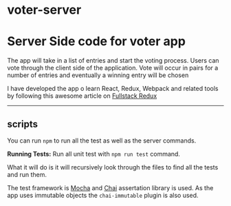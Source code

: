 voter-server
===================
# Server Side code for voter app

The app will take in a list of entries and start the voting process. Users can vote through the client side of the application. Vote will occur in pairs for a number of entries and eventually a winning entry will be chosen

I have developed the app o learn React, Redux, Webpack and related tools by following this awesome article on [Fullstack Redux](http://teropa.info/blog/2015/09/10/full-stack-redux-tutorial.html)

----------


scripts
-------------

You can run `npm` to run all the test as well as the server commands. 

**Running Tests:**
Run all unit test with `npm run test` command. 

What it will do is it will recursively look through the files to find all the tests  and run them. 

The test framework is [Mocha](https://mochajs.org/) and [Chai](http://chaijs.com/) assertation library is used. As the app uses immutable objects the `chai-immutable` plugin is also used. 